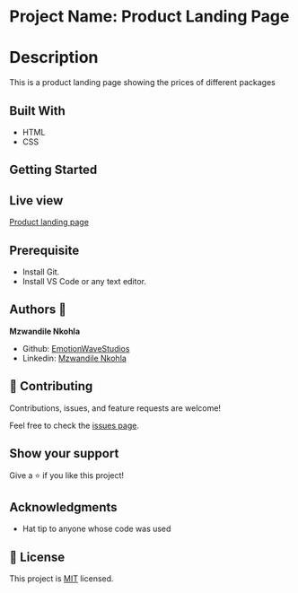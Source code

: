 # Project Name: Product Landing Page

# Description

This is a product landing page showing the prices of different packages

## Built With

- HTML
- CSS

## Getting Started

## Live view

[Product landing page](https://brilliant-sunshine-c6ed93.netlify.app/)

## Prerequisite

- Install Git.
- Install VS Code or any text editor.

## Authors 👤 

**Mzwandile Nkohla**

 - Github: [EmotionWaveStudios](https://github.com/EmotionWaveStudios)
 - Linkedin: [Mzwandile Nkohla](https://www.linkedin.com/in/mzwandile-nkohla-948363214/)

## 🤝 Contributing

Contributions, issues, and feature requests are welcome!

Feel free to check the [issues page](../../issues/).

## Show your support

Give a ⭐️ if you like this project!

## Acknowledgments

- Hat tip to anyone whose code was used

## 📝 License

This project is [MIT](./MIT.md) licensed.

